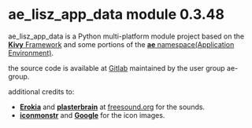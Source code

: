 # ae_lisz_app_data module 0.3.48

ae_lisz_app_data is a Python multi-platform module project based on the [__Kivy__ Framework](https://kivy.org) 
and some portions of the [__ae__ namespace(Application Environment)](https://ae.readthedocs.io "ae on rtd").

the source code is available at [Gitlab](https://gitlab.com/ae-group/ae_lisz_app_data) maintained by the user group ae-group.

additional credits to:

* [__Erokia__](https://freesound.org/people/Erokia/) and 
  [__plasterbrain__](https://freesound.org/people/plasterbrain/) at
  [freesound.org](https://freesound.org) for the sounds.
* [__iconmonstr__](https://iconmonstr.com/interface/) and
  [__Google__](https://fonts.google.com/icons?icon.set=Material+Symbols) for the icon images.

